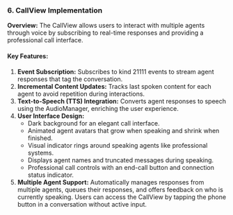 ### 6. CallView Implementation

**Overview:** The CallView allows users to interact with multiple agents through voice by subscribing to real-time responses and providing a professional call interface.

#### Key Features:
1. **Event Subscription:** Subscribes to kind 21111 events to stream agent responses that tag the conversation.
2. **Incremental Content Updates:** Tracks last spoken content for each agent to avoid repetition during interactions.
3. **Text-to-Speech (TTS) Integration:** Converts agent responses to speech using the AudioManager, enriching the user experience.
4. **User Interface Design:**  
   - Dark background for an elegant call interface.  
   - Animated agent avatars that grow when speaking and shrink when finished.  
   - Visual indicator rings around speaking agents like professional systems.  
   - Displays agent names and truncated messages during speaking.  
   - Professional call controls with an end-call button and connection status indicator.
5. **Multiple Agent Support:** Automatically manages responses from multiple agents, queues their responses, and offers feedback on who is currently speaking. Users can access the CallView by tapping the phone button in a conversation without active input.